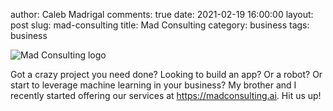 author: Caleb Madrigal
comments: true
date: 2021-02-19 16:00:00
layout: post
slug: mad-consulting
title: Mad Consulting
category: business
tags: business

![Mad Consulting logo](/images/madconsulting_logo1.png)

Got a crazy project you need done? Looking to build an app? Or a robot? Or start to leverage machine learning in your business? My brother and I recently started offering our services at <https://madconsulting.ai>. Hit us up!

